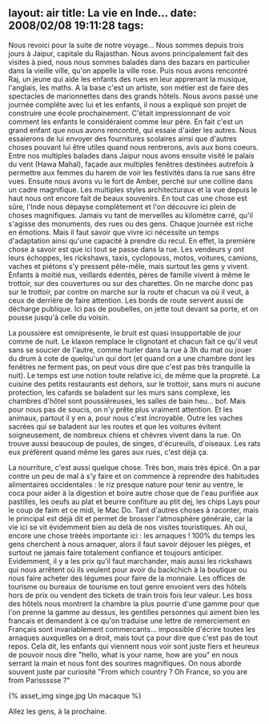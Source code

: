 layout: air
title: La vie en Inde...
date: 2008/02/08 19:11:28
tags:
---

Nous revoici pour la suite de notre voyage... Nous sommes depuis trois jours à Jaipur, capitale du Rajasthan. Nous avons principalement fait des visites à pied, nous nous sommes baladés dans des bazars en particulier dans la vieille ville, qu'on appelle la ville rose. Puis nous avons rencontré Raj, un jeune qui aide les enfants des rues en leur apprenant la musique, l'anglais, les maths. A la base c'est un artiste, son métier est de faire des spectacles de marionnettes dans des grands hôtels. Nous avons passé une journée complête avec lui et les enfants, il nous a expliqué son projet de construire une école prochainement. C'était impressionnant de voir comment les enfants le considéraient comme leur père. En fait c'est un grand enfant que nous avons rencontré, qui essaie d'aider les autres. Nous essaierons de lui envoyer des fournitures scolaires ainsi que d'autres choses pouvant lui être utiles quand nous rentrerons, avis aux bons coeurs. Entre nos multiples balades dans Jaipur nous avons ensuite visité le palais du vent (Hawa Mahal), façade aux multiples fenêtres destinées autrefois à permettre aux femmes du harem de voir les festivités dans la rue sans être vues. Ensuite nous avons vu le fort de Amber, perché sur une colline dans un cadre magnifique. Les multiples styles architecturaux et la vue depuis le haut nous ont encore fait de beaux souvenirs. En tout cas une chose est sûre, l'Inde nous dépayse complètement et l'on découvre ici plein de choses magnifiques. Jamais vu tant de merveilles au kilomètre carré, qu'il s'agisse des monuments, des rues ou des gens. Chaque journée est riche en émotions. Mais il faut savoir que vivre ici nécessite un temps d'adaptation ainsi qu'une capacité à prendre du recul. En effet, la première chose à savoir est que ici tout se passe dans la rue. Les vendeurs y ont leurs échoppes, les rickshaws, taxis, cyclopouss, motos, voitures, camions, vaches et piétons s'y pressent pêle-mêle, mais surtout les gens y vivent. Enfants à moitié nus, veillards édentés, pères de famille vivent à même le trottoir, sur des couvertures ou sur des charettes. On ne marche donc pas sur le trottoir, par contre on marche sur la route et chacun va où il veut, à ceux de derrière de faire attention. Les bords de route servent aussi de décharge publique. Ici pas de poubelles, on jette tout devant sa porte, et on pousse jusqu'à celle du voisin.

La poussière est omniprésente, le bruit est quasi insupportable de jour comme de nuit. Le klaxon remplace le clignotant et chacun fait ce qu'il veut sans se soucier de l'autre, comme hurler dans la rue à 3h du mat ou jouer du drum à cote de quelqu'un qui dort (et quand on a une chambre dont les fenêtres ne ferment pas, on peut vous dire que c'est pas très tranquille la nuit). Le temps est une notion toute relative ici, de même que la propreté. La cuisine des petits restaurants est dehors, sur le trottoir, sans murs ni aucune protection, les cafards se baladent sur les murs sans complexe, les chambres d'hôtel sont poussiéreuses, les salles de bain heu... bof. Mais pour nous pas de soucis, on n'y prête plus vraiment attention. Et les animaux, partout il y en a, pour nous c'est incroyable. Outre les vaches sacrées qui se baladent sur les routes et que les voitures évitent soigneusement, de nombreux chiens et chèvres vivent dans la rue. On trouve aussi beaucoup de poules, de singes, d'écureuils, d'oiseaux. Les rats eux préfèrent quand même les gares aux rues, c'est déjà ça.

La nourriture, c'est aussi quelque chose. Très bon, mais très épicé. On a par contre un peu de mal à s'y faire et on commence à reprendre des habitudes alimentaires occidentales : le riz presque nature pour tenir au ventre, le coca pour aider à la digestion et boire autre chose que de l'eau purifiée aux pastilles, les oeufs au plat et beurre confiture au ptit dej, les chips Lays pour le coup de faim et ce midi, le Mac Do. Tant d'autres choses à raconter, mais le principal est déjà dit et permet de brosser l'atmosphère générale, car la vie ici se vit évidemment bien au delà de nos visites touristiques. Ah oui, encore une chose trèèès importante ici : les arnaques ! 100\% du temps les gens cherchent à nous arnaquer, alors il faut savoir déjouer les pièges, et surtout ne jamais faire totalement confiance et toujours anticiper. Evidemment, il y a les prix qu'il faut marchander, mais aussi les rickshaws qui nous arrêtent où ils veulent pour avoir du backchich à la boutique ou nous faire acheter des légumes pour faire de la monnaie. Les offices de tourisme ou bureaux de tourisme en tout genre envoient vers des hôtels hors de prix ou vendent des tickets de train trois fois leur valeur. Les boss des hôtels nous montrent la chambre la plus pourrie d'une gamme pour que l'on prenne la gamme au dessus, les gentilles personnes qui aiment bien les francais et demandent à ce qu'on traduise une lettre de remerciement en Français sont invariablement commercants... impossible d'écrire toutes les arnaques auxquelles on a droit, mais tout ça pour dire que c'est pas de tout repos. Cela dit, les enfants qui viennent nous voir sont juste fiers et heureux de pouvoir nous dire "hello, what is your name, how are you" en nous serrant la main et nous font des sourires magnifiques. On nous aborde souvent juste par curiosité "From which country ? Oh France, so you are from Parissssse ?"

{% asset_img singe.jpg Un macaque %}

Allez les gens, à la prochaine.
